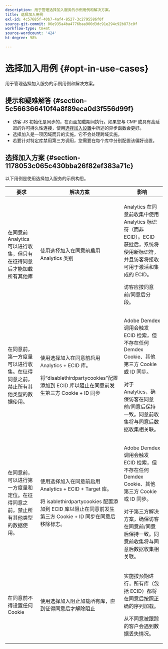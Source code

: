 ```yaml
---
description: 用于管理选择加入服务的示例用例和解决方案。
title: 选择加入用例
exl-id: 4c57685f-40b7-4af4-8527-3c2795586f0f
source-git-commit: 06e935a4ba4776baa900d3dc91e294c92b873c0f
workflow-type: tm+mt
source-wordcount: '424'
ht-degree: 98%

---
```


# 选择加入用例 {#opt-in-use-cases}

用于管理选择加入服务的示例用例和解决方案。

## 提示和疑难解答 {#section-5c566366410f4a8f89eca0d3f556d99f}

* 访客 JS 初始化是同步的，在页面加载期间执行。如果您与 CMP 或具有高延迟的许可持久性连接，使用[选择加入设置](../../implementation-guides/opt-in-service/getting-started.md#section-cf9ab638780141c9b62dc57cf00b7047)中所述的异步函数会更好。
* 选择加入是一项因域而异的实施。它不会处理跨域实施。
* 若要针对特定库禁用第三方调用，您需要在每个库中分别配置该偏好设置。

## 选择加入方案 {#section-1178053c065c430bba26f82ef383a71c}

以下用例是使用选择加入服务的示例构思。

<table id="table_83C85343611344D8A8315157C1B4240F"> 
 <thead> 
  <tr> 
   <th colname="col1" class="entry"> 要求 </th> 
   <th colname="col2" class="entry"> 解决方案 </th> 
   <th colname="col3" class="entry"> 影响 </th> 
  </tr>
 </thead>
 <tbody> 
  <tr> 
   <td colname="col1"> <p>在同意前 Analytics 可以进行收集，但只有在征得同意后才能加载所有其他库 </p> </td> 
   <td colname="col2"> <p>使用选择加入在同意前启用 Analytics 类别 </p> </td> 
   <td colname="col3"> <p>Analytics 在同意前收集中使用 Analytics 标识符（而非 ECID）。ECID 获批后，系统将使用新标识符，并且访客将接收可用于激活和集成的 ECID。 </p> <p>访客应按同意前/同意后分段。 </p> </td> 
  </tr> 
  <tr> 
   <td colname="col1"> <p>在同意前，第一方度量可以进行收集。在征得同意之前，禁止所有其他类型的数据使用。 </p> </td> 
   <td colname="col2"> <p>使用选择加入在同意前启用 Analytics + ECID 库。 </p> <p>将“disablethirdpartycookies”配置添加到 ECID 库以阻止在同意前发生第三方 Cookie + ID 同步 </p> </td> 
   <td colname="col3"> <p>Adobe Demdex 调用会触发 ECID 检索，但不存在任何 Demdex Cookie、其他第三方 Cookie 或 ID 同步。 </p> <p>对于 Analytics，确保访客在同意前/同意后保持一致。同意前收集将与同意后数据收集相关联。 </p> </td> 
  </tr> 
  <tr> 
   <td colname="col1"> <p>在同意前，可以进行第一方度量和定位。在征得同意之前，禁止所有其他类型的数据使用。 </p> </td> 
   <td colname="col2"> <p>使用选择加入在同意前启用 Analytics + ECID + Target 库。 </p> <p>将 <span class="codeph">isablethirdpartycookies</span> 配置添加到 ECID 库以阻止在同意前发生第三方 Cookie + ID 同步在同意后移除标志。 </p> </td> 
   <td colname="col3"> <p>Adobe Demdex 调用会触发 ECID 检索，但不存在任何 Demdex Cookie、其他第三方 Cookie 或 ID 同步。 </p> <p>对于第三方解决方案，确保访客在同意前/同意后保持一致。同意前收集将与同意后数据收集相关联。 </p> </td> 
  </tr> 
  <tr> 
   <td colname="col1"> <p>在同意前不得设置任何 Cookie </p> </td> 
   <td colname="col2"> <p>使用选择加入阻止加载所有库，直到征得同意后才解除阻止 </p> </td> 
   <td colname="col3"> <p>实施按预期进行，所有库（包括 ECID）都将在同意后按照正确的序列加载。 </p> <p>从不同意被跟踪的客户会遇到数据丢失情况。 </p> </td> 
  </tr> 
 </tbody> 
</table>
